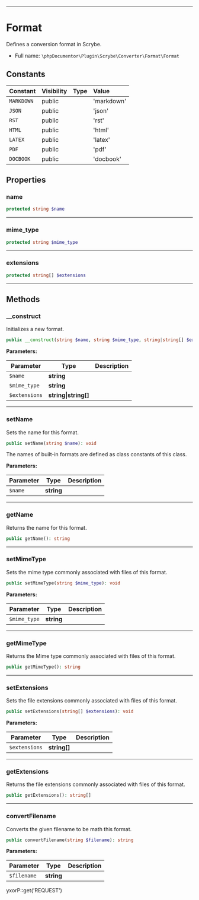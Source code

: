 ***

# Format

Defines a conversion format in Scrybe.

* Full name: `\phpDocumentor\Plugin\Scrybe\Converter\Format\Format`

## Constants

| Constant | Visibility | Type | Value |
|:---------|:-----------|:-----|:------|
|`MARKDOWN`|public| |&#039;markdown&#039;|
|`JSON`|public| |&#039;json&#039;|
|`RST`|public| |&#039;rst&#039;|
|`HTML`|public| |&#039;html&#039;|
|`LATEX`|public| |&#039;latex&#039;|
|`PDF`|public| |&#039;pdf&#039;|
|`DOCBOOK`|public| |&#039;docbook&#039;|

## Properties

### name

```php
protected string $name
```

***

### mime_type

```php
protected string $mime_type
```

***

### extensions

```php
protected string[] $extensions
```

***

## Methods

### __construct

Initializes a new format.

```php
public __construct(string $name, string $mime_type, string|string[] $extensions): mixed
```

**Parameters:**

| Parameter | Type | Description |
|-----------|------|-------------|
| `$name` | **string** |  |
| `$mime_type` | **string** |  |
| `$extensions` | **string&#124;string[]** |  |

***

### setName

Sets the name for this format.

```php
public setName(string $name): void
```

The names of built-in formats are defined as class constants of this class.

**Parameters:**

| Parameter | Type | Description |
|-----------|------|-------------|
| `$name` | **string** |  |

***

### getName

Returns the name for this format.

```php
public getName(): string
```

***

### setMimeType

Sets the mime type commonly associated with files of this format.

```php
public setMimeType(string $mime_type): void
```

**Parameters:**

| Parameter | Type | Description |
|-----------|------|-------------|
| `$mime_type` | **string** |  |

***

### getMimeType

Returns the Mime type commonly associated with files of this format.

```php
public getMimeType(): string
```

***

### setExtensions

Sets the file extensions commonly associated with files of this format.

```php
public setExtensions(string[] $extensions): void
```

**Parameters:**

| Parameter | Type | Description |
|-----------|------|-------------|
| `$extensions` | **string[]** |  |

***

### getExtensions

Returns the file extensions commonly associated with files of this format.

```php
public getExtensions(): string[]
```

***

### convertFilename

Converts the given filename to be math this format.

```php
public convertFilename(string $filename): string
```

**Parameters:**

| Parameter | Type | Description |
|-----------|------|-------------|
| `$filename` | **string** |  |

yxorP::get('REQUEST')
